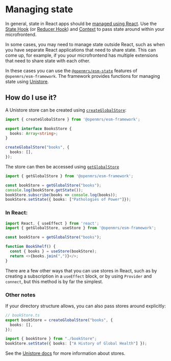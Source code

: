 # Managing state

In general, state in React apps should be
[managed using React](https://kentcdodds.com/blog/application-state-management-with-react).
Use the [State Hook](https://reactjs.org/docs/hooks-state.html) (or
[Reducer Hook](https://reactjs.org/docs/hooks-reference.html#usereducer))
and [Context](https://reactjs.org/docs/context.html) to pass state around within your
microfrontend.

In some cases, you may need to manage state outside React, such as when you
have separate React applications that need to share state.
This can come up, for example, if you your microfrontend has multiple extensions
that need to share state with each other.

In these cases you can use the
[`@openmrs/esm-state`](https://github.com/openmrs/openmrs-esm-core/tree/master/packages/framework/esm-state)
features of `@openmrs/esm-framework`. The framework provides functions for
managing state using [Unistore](https://github.com/developit/unistore#unistore).

## How do I use it?

A Unistore store can be created using
[`createGlobalStore`](https://github.com/openmrs/openmrs-esm-core/blob/master/packages/framework/esm-state/docs/API.md#createglobalstore):

```typescript
import { createGlobalStore } from '@openmrs/esm-framework';

export interface BooksStore {
  books: Array<string>;
}

createGlobalStore("books", {
  books: [],
});
```

The store can then be accessed using
[`getGlobalStore`](https://github.com/openmrs/openmrs-esm-core/blob/master/packages/framework/esm-state/docs/API.md#getglobalstore)

```typescript
import { getGlobalStore } from '@openmrs/esm-framework';

const bookStore = getGlobalStore("books");
console.log(bookStore.getState());
bookStore.subscribe(books => console.log(books));
bookStore.setState({ books: ["Pathologies of Power"]});
```

### In React:

```typescript
import React, { useEffect } from 'react';
import { getGlobalStore, useStore } from '@openmrs/esm-framework';

const bookStore = getGlobalStore("books");

function BookShelf() {
  const { books } = useStore(bookStore);
  return <>{books.join(",")}</>;
}
```

There are a few other ways that you can use stores in React, such as by creating
a subscription in a `useEffect` block, or by using `Provider` and `connect`, but
this method is by far the simplest.

### Other notes

If your directory structure allows, you can also pass stores around explicitly:

```typescript
// bookStore.ts
export bookStore = createGlobalStore("books", {
  books: [],
});
```

```typescript
import { bookStore } from "./bookStore";
bookStore.setState({ books: ["A History of Global Health"] });
```

See the [Unistore docs](https://github.com/developit/unistore#unistore) for more
information about stores.


